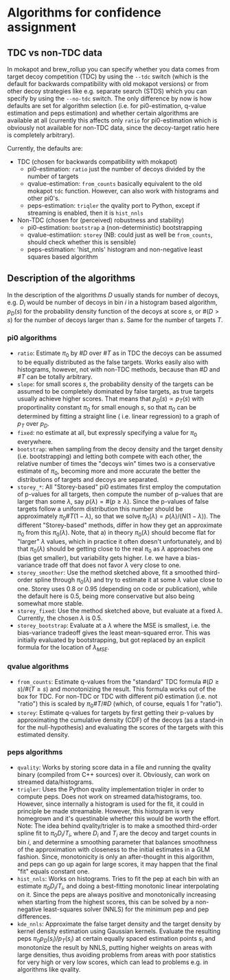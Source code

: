 # Algorithms for confidence assignment

## TDC vs non-TDC data

In mokapot and brew_rollup you can specify whether you data comes from target decoy competition (TDC) by using the
`--tdc` switch (which is the default for backwards compatibility with old mokapot versions) or from other decoy
strategies like e.g. separate search (STDS) which you can specify by using the `--no-tdc` switch.
The only difference by now is how defaults are set for algorithm selection (i.e. for pi0-estimation, q-value
estimation and peps estimation) and whether certain algorithms are available at all (currently this affects only `ratio`
for pi0-estimation which is obviously not available for non-TDC data, since the decoy-target ratio here is completely
arbitrary).

Currently, the defaults are:

- TDC (chosen for backwards compatibility with mokapot)
    - pi0-estimation: `ratio` just the number of decoys divided by the number of targets
    - qvalue-estimation: `from_counts` basically equivalent to the old mokapot `tdc` function. However, can also work
      with histograms and other pi0's.
    - peps-estimation: `triqler` the qvality port to Python, except if streaming is enabled, then it is `hist_nnls`
- Non-TDC (chosen for (perceived) robustness and stability)
    - pi0-estimation: `bootstrap` a (non-deterministic) bootstrapping
    - qvalue-estimatiion: `storey` (NB: could just as well be `from_counts`, should check whether this is sensible)
    - peps-estimation: 'hist_nnls' histogram and non-negative least squares based algorithm

## Description of the algorithms

In the description of the algorithms $D$ usually stands for number of decoys, e.g. $D_i$ would be number of decoys in
bin $i$ in a histogram based algorithm, $p_D(s)$ for the probability density function of the decoys at score $s$,
or $\#(D>s)$ for the number of decoys larger than $s$. Same for the number of targets $T$.

### pi0 algorithms

- `ratio`: Estimate $\pi_0$ by $\#D$ over $\#T$ as in TDC the decoys can be assumed to be equally distributed as the
  false targets. Works easily also with histograms, however, not with non-TDC methods, because than $\#D$ and $\#T$ can
  be totally arbitrary.
- `slope`: for small scores $s$, the probability density of the targets can be assumed to be completely dominated by
  false targets, as true targets usually achieve higher scores. That means that $p_D(s) \propto p_T(s)$ with
  proportinality constant $\pi_0$ for small enough $s$, so that $\pi_0$ can be determined by fitting a straight line (
  i.e. linear regression) to a graph of $p_T$ over $p_D$.
- `fixed`: no estimate at all, but expressly specifying a value for $\pi_0$ everywhere.
- `bootstrap`: when sampling from the decoy density and the target density (i.e. bootstrapping) and letting both compete
  with each other, the relative number of times the "decoys win" times two is a conservative estimate of $\pi_0$,
  becoming more and more accurate the better the distributions of targets and decoys are separated.
- `storey_*`: All "Storey-based" pi0 estimates first employ the computation of p-values for all targets, then
  compute the number of p-values that are larger than some $\lambda$, say $p(\lambda)=\#(p\geq \lambda)$. Since the
  p-values of false targets follow a uniform distribution this number should be approximately $\pi_0 \#T (1-\lambda)$,
  so that we solve $\pi_0(\lambda) = p(\lambda) / (N(1-\lambda))$. The different "Storey-based" methods, differ in how
  they get an approximate $\pi_0$ from this $\pi_0(\lambda)$. Note, that a) in theory $\pi_0(\lambda)$ should become
  flat for "larger" $\lambda$ values, which in practice it often doesn't unfortunately, and b)
  that $\pi_0(\lambda)$ should be getting close to the real $\pi_0$ as $\lambda$ approaches one (bias get smaller), but
  variability gets higher. I.e. we have a bias-variance trade off that does not favor $\lambda$ very close to
  one.
- `storey_smoother`: Use the method sketched above, fit a smoothed third-order spline through $\pi_0(\lambda)$ and
  try to estimate it at some $\lambda$ value close to one. Storey uses 0.8 or 0.95 (depending on code or publication),
  while the default here is 0.5, being more conservative but also being somewhat more stable.
- `storey_fixed`: Use the method sketched above, but evaluate at a fixed $\lambda$. Currently, the
  chosen $\lambda$ is 0.5.
- `storey_bootstrap`: Evaluate at a $\lambda$ where the MSE is smallest, i.e. the bias-variance tradeoff gives the least
  mean-squared error. This was initially evaluated by bootstrapping, but got replaced by an explicit formula for the
  location of $\lambda_{MSE}$.

### qvalue algorithms

- `from_counts`: Estimate q-values from the "standard" TDC formula $\#(D\geq s)/\#(T\geq s)$ and monotonizing the
  result. This formula works out of the box for TDC. For non-TDC or TDC with different pi0 estimation (i.e. not "ratio")
  this is scaled by $\pi_0 \#T/\#D$ (which, of course, equals 1 for "ratio").
- `storey`: Estimate q-values for targets by first getting their p-values by approximating the cumulative density (CDF)
  of the decoys (as a stand-in for the null-hypothesis) and evaluating the scores of the targets with this estimated
  density.

### peps algorithms

- `qvality`: Works by storing score data in a file and running the qvality binary (compiled from C++ sources) over it.
  Obviously, can work on streamed data/histograms.
- `triqler`: Uses the Python qvality implementation triqler in order to compute peps. Does not work on streamed
  data/histograms, too. However, since internally a histogram is used for the fit, it could in principle be made
  streamable. However, this histogram is very homegrown and it's questinable whether this would be worth the effort.
  Note: The idea behind qvality/triqler is to make a smoothed third-order spline fit to $\pi_0 D_i / T_i$, where $D_i$
  and $T_i$ are the decoy and target counts in bin $i$, and determine a smoothing parameter that balances smoothness of
  the approximation with closeness to the initial estimates in a GLM fashion. Since, monotonicity is only an
  after-thought in this algorithm, and peps can go up again for large scores, it may happen that the final "fit" equals
  constant one.
- `hist_nnls`: Works on histograms. Tries to fit the pep at each bin with an estimate $\pi_0 D_i / T_i$, and doing a
  best-fitting monotonic linear interpolating on it. Since the peps are always positive and monotonically increasing
  when starting from the highest scores, this can be solved by a non-negative least-squares solver (NNLS) for the
  minimum pep and pep differences.
- `kde_nnls`: Approximate the false target density and the target density by kernel density estimation using Gaussian
  kernels. Evaluate the resulting peps $\pi_0 p_D(s_i) / p_T(s_i)$ at certain equally spaced estimation points $s_i$ and
  monotonize the result by NNLS, putting higher weights on areas with large densities, thus avoiding problems from areas
  with poor statistics for very high or very low scores, which can lead to problems e.g. in algorithms like qvality.
